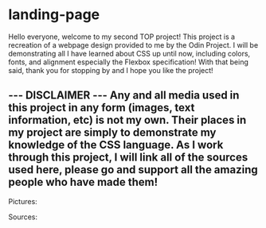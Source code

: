 # landing-page

Hello everyone, welcome to my second TOP project! This project is a recreation of a webpage design provided to me by the Odin Project. I will be demonstrating all I have learned about CSS up until now, including colors, fonts, and alignment especially the Flexbox specification! With that being said, thank you for stopping by and I hope you like the project!

--- DISCLAIMER ---
Any and all media used in this project in any form (images, text information, etc) is not my own. Their places in my project are simply to demonstrate my knowledge of the CSS language. As I work through this project, I will link all of the sources used here, please go and support all the amazing people who have made them!
------------------

Pictures: 


Sources:
